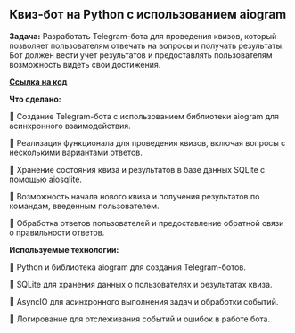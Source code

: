 Квиз-бот на Python с использованием aiogram
---

<strong>Задача:</strong> Разработать Telegram-бота для проведения квизов, который позволяет пользователям отвечать на вопросы и получать результаты. Бот должен вести учет результатов и предоставлять пользователям возможность видеть свои достижения.

<strong><a href="https://github.com/yourusername/quiz-bot" target="_blank">Ссылка на код</a></strong>

<strong>Что сделано:</strong>

🔸 Создание Telegram-бота с использованием библиотеки aiogram для асинхронного взаимодействия.

🔸 Реализация функционала для проведения квизов, включая вопросы с несколькими вариантами ответов.

🔸 Хранение состояния квиза и результатов в базе данных SQLite с помощью aiosqlite.

🔸 Возможность начала нового квиза и получения результатов по командам, введенным пользователем.

🔸 Обработка ответов пользователей и предоставление обратной связи о правильности ответов.

<strong>Используемые технологии:</strong>

🔸 Python и библиотека aiogram для создания Telegram-ботов.

🔸 SQLite для хранения данных о пользователях и результатах квиза.

🔸 AsyncIO для асинхронного выполнения задач и обработки событий.

🔸 Логирование для отслеживания событий и ошибок в работе бота.
